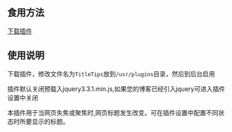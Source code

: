 ## 食用方法
[下载插件](https://github.com/jefsky/typecho-TitleTips/releases)

## 使用说明
下载插件，修改文件名为`TitleTips`放到`/usr/plugins`目录，然后到后台启用

插件默认关闭预载入jquery3.3.1.min.js,如果您的博客已经引入jquery可进入插件设置中关闭

本插件用于当网页失焦或聚焦时,网页标题发生改变。可在插件设置中配置不同状态时所要显示的标题。
